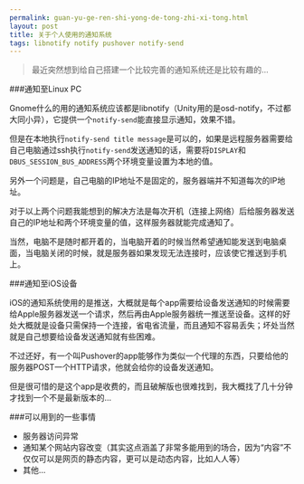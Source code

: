 ```yaml
---
permalink: guan-yu-ge-ren-shi-yong-de-tong-zhi-xi-tong.html
layout: post
title: 关于个人使用的通知系统
tags: libnotify notify pushover notify-send
---
```


>最近突然想到给自己搭建一个比较完善的通知系统还是比较有趣的...

###通知至Linux PC

Gnome什么的用的通知系统应该都是libnotify（Unity用的是osd-notify，不过都大同小异），它提供一个`notify-send`能直接显示通知，效果不错。

但是在本地执行`notify-send title message`是可以的，如果是远程服务器需要给自己电脑通过ssh执行`notify-send`发送通知的话，需要将`DISPLAY`和`DBUS_SESSION_BUS_ADDRESS`两个环境变量设置为本地的值。

另外一个问题是，自己电脑的IP地址不是固定的，服务器端并不知道每次的IP地址。

对于以上两个问题我能想到的解决方法是每次开机（连接上网络）后给服务器发送自己的IP地址和两个环境变量的值，这样服务器就能完成通知了。

当然，电脑不是随时都开着的，当电脑开着的时候当然希望通知能发送到电脑桌面，当电脑关闭的时候，就是服务器如果发现无法连接时，应该使它推送到手机上。

###通知至iOS设备

iOS的通知系统使用的是推送，大概就是每个app需要给设备发送通知的时候需要给Apple服务器发送一个请求，然后再由Apple服务器统一推送至设备。这样的好处大概就是设备只需保持一个连接，省电省流量，而且通知不容易丢失；坏处当然就是自己想要给设备发送通知就有些困难。

不过还好，有一个叫Pushover的app能够作为类似一个代理的东西，只要给他的服务器POST一个HTTP请求，他就会给你的设备发送通知。

但是很可惜的是这个app是收费的，而且破解版也很难找到，我大概找了几十分钟才找到一个不是最新版本的...

###可以用到的一些事情

- 服务器访问异常
- 通知某个网站内容改变（其实这点涵盖了非常多能用到的场合，因为“内容”不仅仅可以是网页的静态内容，更可以是动态内容，比如人人等）
- 其他...


